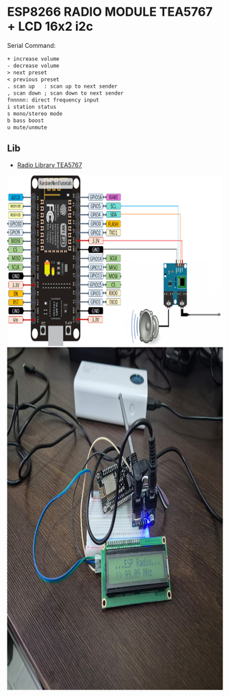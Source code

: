 
# ESP8266 RADIO MODULE TEA5767 + LCD 16x2 i2c


Serial Command:
```? Help
+ increase volume
- decrease volume
> next preset
< previous preset
. scan up   : scan up to next sender
, scan down ; scan down to next sender
fnnnnn: direct frequency input
i station status
s mono/stereo mode
b bass boost
u mute/unmute
```

## Lib

 - [Radio Library TEA5767](https://github.com/mathertel/Radio/tree/master)



<img width="600" height="400" src="espPINS.png">
<img width="600" height="800" src="1.jpg">
